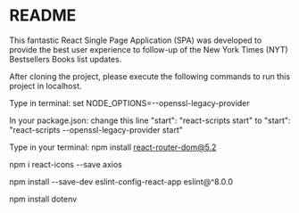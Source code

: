 # README

This fantastic React Single Page Application (SPA) was developed to provide the best user experience to follow-up of the New York Times (NYT) Bestsellers Books list updates.

After cloning the project, please execute the following commands to run this project in localhost.

Type in terminal:
set NODE_OPTIONS=--openssl-legacy-provider

In your package.json: change this line
"start": "react-scripts start"
to
"start": "react-scripts --openssl-legacy-provider start"

Type in your terminal:
npm install react-router-dom@5.2

npm i react-icons --save axios

npm install --save-dev eslint-config-react-app eslint@^8.0.0

npm install dotenv
